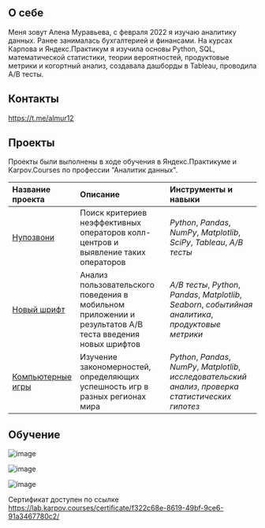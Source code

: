 ## О себе

Меня зовут Алена Муравьева, с февраля 2022 я изучаю аналитику данных. Ранее занималась бухгалтерией и финансами. На курсах Карпова и Яндекс.Практикум я изучила основы Python, SQL, математической статистики, теории вероятностей, продуктовые метрики и когортный анализ, создавала дашборды в Tableau, проводила A/B тесты.

## Контакты
https://t.me/almur12

## Проекты

Проекты были выполнены в ходе обучения в Яндекс.Практикуме и Karpov.Courses по профессии "Аналитик данных".

| Название проекта | Описание | Инструменты и навыки | 
| :---------------------- | :---------------------- | :---------------------- |
| [Нупозвони](https://github.com/AlenaMuraveva/Portfolio/tree/main/telecom) | Поиск критериев неэффективных операторов колл-центров и выявление таких операторов| *Python*, *Pandas*, *NumPy*, *Matplotlib*, *SciPy*, *Tableau*, *A/B тесты* |
| [Новый шрифт](https://github.com/AlenaMuraveva/Portfolio/tree/main/new_typeface) | Анализ пользовательского поведения в мобильном приложении и результатов А/В теста введения новых шрифтов| *A/B тесты*, *Python*, *Pandas*, *Matplotlib*, *Seaborn*, *событийная аналитика*, *продуктовые метрики* |
| [Компьютерные игры](https://github.com/AlenaMuraveva/Portfolio/tree/main/comp_games) | Изучение закономерностей, определяющих успешность игр в разных регионах мира| *Python*, *Pandas*, *NumPy*, *Matplotlib*, *исследовательский анализ*, *проверка статистических гипотез* |



## Обучение

![image](https://github.com/AlenaMuraveva/AlenaMuraveva/assets/146826490/28cce485-df92-48d8-8e2e-02f97713d43d)

![image](https://github.com/AlenaMuraveva/AlenaMuraveva/assets/146826490/3ff76c8b-f4ce-4817-8b49-7827cfab8f4c)

![image](https://github.com/AlenaMuraveva/AlenaMuraveva/assets/146826490/8276373b-7e65-40f0-a6c4-9a9b01d4cf31)

Сертификат доступен по ссылке https://lab.karpov.courses/certificate/f322c68e-8619-49bf-9ce6-91a3467780c2/
